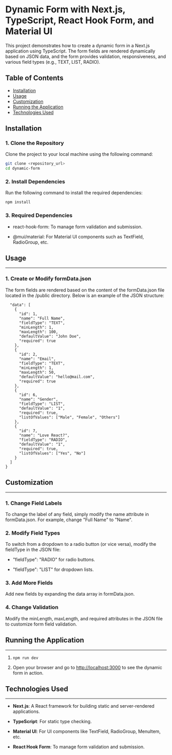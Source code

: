 # Dynamic Form with Next.js, TypeScript, React Hook Form, and Material UI

This project demonstrates how to create a dynamic form in a Next.js application using TypeScript. The form fields are rendered dynamically based on JSON data, and the form provides validation, responsiveness, and various field types (e.g., TEXT, LIST, RADIO).

## Table of Contents

* [Installation](#installation)
* [Usage](#usage)
* [Customization](#customization)
* [Running the Application](#running-the-application)
* [Technologies Used](#technologies-used)

## Installation

### 1\. Clone the Repository

Clone the project to your local machine using the following command:

```bash
git clone <repository_url>
cd dynamic-form
```

### 2. Install Dependencies

Run the following command to install the required dependencies:

```bash
npm install
```

### 3. Required Dependencies

* react-hook-form: To manage form validation and submission.

* @mui/material: For Material UI components such as TextField, RadioGroup, etc.

## Usage

-----

### 1\. Create or Modify formData.json

The form fields are rendered based on the content of the formData.json file located in the /public directory. Below is an example of the JSON structure:

```{
  "data": [
    {
      "id": 1,
      "name": "Full Name",
      "fieldType": "TEXT",
      "minLength": 1,
      "maxLength": 100,
      "defaultValue": "John Doe",
      "required": true
    },
    {
      "id": 2,
      "name": "Email",
      "fieldType": "TEXT",
      "minLength": 1,
      "maxLength": 50,
      "defaultValue": "hello@mail.com",
      "required": true
    },
    {
      "id": 6,
      "name": "Gender",
      "fieldType": "LIST",
      "defaultValue": "1",
      "required": true,
      "listOfValues": ["Male", "Female", "Others"]
    },
    {
      "id": 7,
      "name": "Love React?",
      "fieldType": "RADIO",
      "defaultValue": "1",
      "required": true,
      "listOfValues": ["Yes", "No"]
    }
  ]
}

```

## Customization

-------------

### 1\. Change Field Labels

To change the label of any field, simply modify the name attribute in formData.json. For example, change "Full Name" to "Name".

### 2\. Modify Field Types

To switch from a dropdown to a radio button (or vice versa), modify the fieldType in the JSON file:

* "fieldType": "RADIO" for radio buttons.

* "fieldType": "LIST" for dropdown lists.

### 3\. Add More Fields

Add new fields by expanding the data array in formData.json.

### 4\. Change Validation

Modify the minLength, maxLength, and required attributes in the JSON file to customize form field validation.

## Running the Application

-----------------------

1. ```npm run dev```

2. Open your browser and go to <http://localhost:3000> to see the dynamic form in action.

## Technologies Used

-----------------

* **Next.js**: A React framework for building static and server-rendered applications.

* **TypeScript**: For static type checking.

* **Material UI**: For UI components like TextField, RadioGroup, MenuItem, etc.

* **React Hook Form**: To manage form validation and submission.
